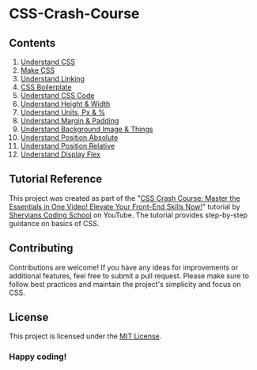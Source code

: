 # CSS-Crash-Course

## Contents

1. [Understand CSS](https://github.com/divakargaur/CSS-Crash-Course/blob/master/index.html#L1-L3)
2. [Make CSS](https://github.com/divakargaur/CSS-Crash-Course/blob/master/index.html#L5-L7)
3. [Understand Linking](https://github.com/divakargaur/CSS-Crash-Course/blob/master/index.html#L16-L22)
4. [CSS Boilerplate](https://github.com/divakargaur/CSS-Crash-Course/blob/master/style.css#L1-L22)
5. [Understand CSS Code](https://github.com/divakargaur/CSS-Crash-Course/blob/master/style.css#L24-L32)
6. [Understand Height & Width](https://github.com/divakargaur/CSS-Crash-Course/blob/master/style.css#L34-L36)
7. [Understand Units, Px & %](https://github.com/divakargaur/CSS-Crash-Course/blob/master/style.css#L38-L40)
8. [Understand Margin & Padding](https://github.com/divakargaur/CSS-Crash-Course/blob/master/style.css#L42-L54)
9. [Understand Background Image & Things](https://github.com/divakargaur/CSS-Crash-Course/blob/master/style.css#L56-L67)
10. [Understand Position Absolute](https://github.com/divakargaur/CSS-Crash-Course/blob/master/style.css#L69-L99)
11. [Understand Position Relative](https://github.com/divakargaur/CSS-Crash-Course/blob/master/style.css#L101-L125)
12. [Understand Display Flex](https://github.com/divakargaur/CSS-Crash-Course/blob/master/style.css#L127-L168)

## Tutorial Reference

This project was created as part of the "[CSS Crash Course: Master the Essentials in One Video! Elevate Your Front-End Skills Now!](https://www.youtube.com/watch?v=K1naz9wBwKU)" tutorial by [Sheryians Coding School](https://in.linkedin.com/company/the-sheryians-coding-school) on YouTube. The tutorial provides step-by-step guidance on basics of CSS.

## Contributing

Contributions are welcome! If you have any ideas for improvements or additional features, feel free to submit a pull request. Please make sure to follow best practices and maintain the project's simplicity and focus on CSS.

## License

This project is licensed under the [MIT License](https://en.wikipedia.org/wiki/MIT_License).

### Happy coding!
